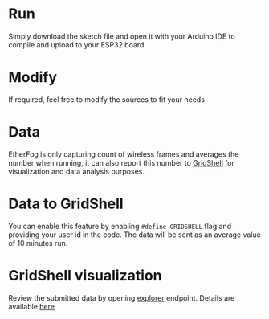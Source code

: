 # Run

Simply download the sketch file and open it with your Arduino IDE to compile and upload to your ESP32 board.

# Modify

If required, feel free to modify the sources to fit your needs

# Data

EtherFog is only capturing count of wireless frames and averages the number when running,
it can also report this number to [GridShell](https://github.com/invpe/GridShell) for visualization and data analysis purposes.

# Data to GridShell

You can enable this feature by enabling `#define GRIDSHELL` flag and providing your user id in the code.
The data will be sent as an average value of 10 minutes run.

# GridShell visualization

Review the submitted data by opening [explorer](https://explorer.gridshelll.net:3000/) endpoint.
Details are available [here](https://github.com/invpe/GridShell/blob/main/Documentation/Tutorials/Explorer.md)


